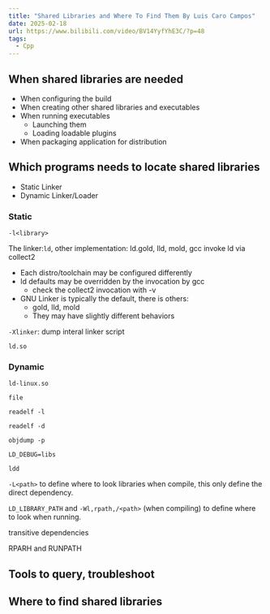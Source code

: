 ```yaml
---
title: "Shared Libraries and Where To Find Them By Luis Caro Campos"
date: 2025-02-18
url: https://www.bilibili.com/video/BV14YyfYhE3C/?p=48
tags:
  - Cpp
---
```


## When shared libraries are needed

- When configuring the build
- When creating other shared libraries and executables
- When running executables
  - Launching them
  - Loading loadable plugins
- When packaging application for distribution

## Which programs needs to locate shared libraries

- Static Linker
- Dynamic Linker/Loader

### Static

`-l<library>`

The linker:`ld`, other implementation: ld.gold, lld, mold, gcc invoke ld via collect2

- Each distro/toolchain may be configured differently
- ld defaults may be overridden by the invocation by gcc
  - check the collect2 invocation with -v
- GNU Linker is typically the default, there is others:
  - gold, lld, mold
  - They may have slightly different behaviors

`-Xlinker`: dump interal linker script

`ld.so`

### Dynamic

`ld-linux.so`

`file`

`readelf -l`

`readelf -d`

`objdump -p`

`LD_DEBUG=libs`

`ldd`

`-L<path>` to define where to look libraries when compile, this only define the direct dependency.

`LD_LIBRARY_PATH` and `-Wl,rpath,/<path>` (when compiling) to define where to look when running.

transitive dependencies

RPARH and RUNPATH

## Tools to query, troubleshoot

## Where to find shared libraries
